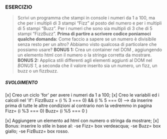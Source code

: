  ### ESERCIZIO
 > Scrivi un programma che stampi in console i numeri da 1 a 100,
 ma che per i multipli di 3 stampi “Fizz” al posto del numero e per i multipli di 5 stampi “Buzz”.
 Per i numeri che sono sia multipli di 3 che di 5 stampi “FizzBuzz”.
 **Prima di partire a scrivere codice poniamoci qualche domanda:**
 Come faccio a sapere se un numero è divisibile senza resto per un altro?
 Abbiamo visto qualcosa di particolare che possiamo usare?
 **BONUS 1:**
 Crea un container nel DOM , aggiungendo un elemento html con il numero o la stringa corretta da mostrare.
 **BONUS 2:**
 Applica stili differenti agli elementi aggiunti al DOM nel *BONUS 1*, a seconda che il valore inserito sia un numero, un fizz, un buzz o un fizzbuzz.

 ##### SVOLGIMENTO
 [x] Creo un ciclo 'for' per avere i numeri da 1 a 100;
 [x] Creo le variabili ed i calcoli nel 'if':
 FizzBuzz = (i % 3 === 0) && (i % 5 === 0) --> da inserire prima di tutte le altre condizioni al contrario non la vedremmo in pagina
 Fizz= (i %3 === 0)
 Buzz= (i %5 === 0 )

 [x] Aggiungere un elemento ad html con numero o stringa da mostrare;
 [x] Bonus: inserire lo stile in base al:
 -se Fizz= box verdeacqua; 
 -se Buzz= box giallo;
 -se FizBuzz= box rosso.